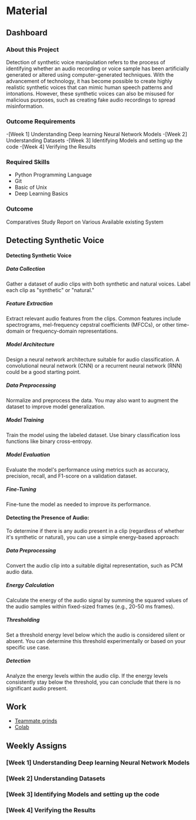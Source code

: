 # Material


## Dashboard

### About this Project

Detection of synthetic voice manipulation refers to the process of identifying whether an audio recording or voice sample has been artificially generated or altered using computer-generated techniques. With the advancement of technology, it has become possible to create highly realistic synthetic voices that can mimic human speech patterns and intonations. However, these synthetic voices can also be misused for malicious purposes, such as creating fake audio recordings to spread misinformation.

### Outcome Requirements

-[Week 1] Understanding Deep learning Neural Network Models
-[Week 2] Understanding Datasets
-[Week 3] Identifying Models and setting up the code
-[Week 4] Verifying the Results

### Required Skills

- Python Programming Language
- Git
- Basic of Unix
- Deep Learning Basics

### Outcome

Comparatives Study Report on Various Available existing System

## Detecting Synthetic Voice

#### Detecting Synthetic Voice

##### Data Collection
Gather a dataset of audio clips with both synthetic and natural voices. Label each clip as "synthetic" or "natural."

##### Feature Extraction
Extract relevant audio features from the clips. Common features include spectrograms, mel-frequency cepstral coefficients (MFCCs), or other time-domain or frequency-domain representations.

##### Model Architecture
Design a neural network architecture suitable for audio classification. A convolutional neural network (CNN) or a recurrent neural network (RNN) could be a good starting point.

##### Data Preprocessing
Normalize and preprocess the data. You may also want to augment the dataset to improve model generalization.

##### Model Training
Train the model using the labeled dataset. Use binary classification loss functions like binary cross-entropy.

##### Model Evaluation
Evaluate the model's performance using metrics such as accuracy, precision, recall, and F1-score on a validation dataset.

##### Fine-Tuning
Fine-tune the model as needed to improve its performance.


#### Detecting the Presence of Audio:
To determine if there is any audio present in a clip (regardless of whether it's synthetic or natural), you can use a simple energy-based approach:

##### Data Preprocessing
Convert the audio clip into a suitable digital representation, such as PCM audio data.

##### Energy Calculation
Calculate the energy of the audio signal by summing the squared values of the audio samples within fixed-sized frames (e.g., 20-50 ms frames).

##### Thresholding
Set a threshold energy level below which the audio is considered silent or absent. You can determine this threshold experimentally or based on your specific use case.

##### Detection
Analyze the energy levels within the audio clip. If the energy levels consistently stay below the threshold, you can conclude that there is no significant audio present.


## Work

- [Teammate grinds](https://github.com/Srujan-rai/Deepfake_voice_detection)
- [Colab](https://colab.research.google.com/drive/1xCx5LCsbY1FbHN5xT8MQJwNENovIyLMC)


## Weekly Assigns

### [Week 1] Understanding Deep learning Neural Network Models


### [Week 2] Understanding Datasets


### [Week 3] Identifying Models and setting up the code


### [Week 4] Verifying the Results

